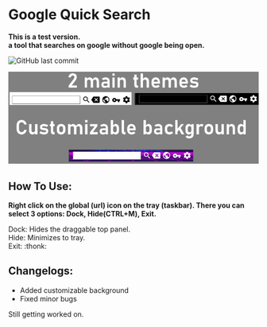 # Google Quick Search

**This is a test version.  
a tool that searches on google without google being open.**

![GitHub last commit](https://img.shields.io/github/last-commit/IKedi/GQSApp)
  
![Alt text](https://github.com/IKedi/Photos/blob/master/GQSIntro.png)

**How To Use:**
--------------------------------
**Right click on the global (url) icon on the tray (taskbar). There you can select 3 options: Dock, Hide(CTRL+M), Exit.**  

Dock: Hides the draggable top panel.  
Hide: Minimizes to tray.  
Exit: :thonk:  

**Changelogs:**
--------------------------------

 - Added customizable background
 - Fixed minor bugs

Still getting worked on.
